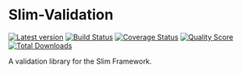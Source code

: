 # Slim-Validation

[![Latest version][ico-version]][link-packagist]
[![Build Status][ico-travis]][link-travis]
[![Coverage Status][ico-scrutinizer]][link-scrutinizer]
[![Quality Score][ico-code-quality]][link-code-quality]
[![Total Downloads][ico-downloads]][link-downloads]


A validation library for the Slim Framework.


[ico-version]: https://img.shields.io/packagist/v/DavidePastore/Slim-Validation.svg?style=flat-square
[ico-travis]: https://travis-ci.org/DavidePastore/Slim-Validation.svg?branch=master
[ico-scrutinizer]: https://img.shields.io/scrutinizer/coverage/g/DavidePastore/Slim-Validation.svg?style=flat-square
[ico-code-quality]: https://img.shields.io/scrutinizer/g/davidepastore/Slim-Validation.svg?style=flat-square
[ico-downloads]: https://img.shields.io/packagist/dt/davidepastore/slim-validation.svg?style=flat-square

[link-packagist]: https://packagist.org/packages/davidepastore/slim-validation
[link-travis]: https://travis-ci.org/DavidePastore/Slim-Validation
[link-scrutinizer]: https://scrutinizer-ci.com/g/DavidePastore/Slim-Validation/code-structure
[link-code-quality]: https://scrutinizer-ci.com/g/DavidePastore/Slim-Validation
[link-downloads]: https://packagist.org/packages/davidepastore/slim-validation
